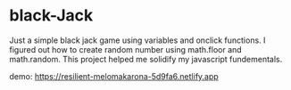 # black-Jack

Just a simple black jack game using variables and onclick functions. I figured out how to create random number using math.floor and math.random.
This project helped me solidify my javascript fundementals. 


demo: https://resilient-melomakarona-5d9fa6.netlify.app
